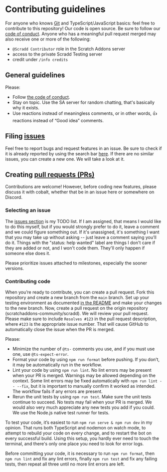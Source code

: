 # Contributing guidelines

For anyone who knows [Git](https://git-scm.com) and TypeScript/JavaScript basics: feel free to contribute to this repository! Our code is open source. Be sure to follow our [code of conduct](CODE_OF_CONDUCT.md). Anyone who has a meaningful pull request merged may also receive one or more of the following:

-   `@Scradd Contributor` role in the Scratch Addons server
-   access to the private Scradd Testing server
-   credit under `/info credits`

## General guidelines

Please:

-   Follow [the code of conduct](CODE_OF_CONDUCT.md).
-   Stay on topic. Use the SA server for random chatting, that's basically why it exists.
-   Use reactions instead of meaningless comments, or in other words, 👍 reactions instead of “Good idea” comments.

## Filing [issues](https://docs.github.com/en/github/managing-your-work-on-github/about-issues)

Feel free to report bugs and request features in an issue. Be sure to check if it is already reported by using the search bar [here](https://github.com/scratchaddons-community/scradd/issues). If there are no similar issues, you can create a new one. We will take a look at it.

## Creating [pull requests (PRs)](https://docs.github.com/en/github/collaborating-with-issues-and-pull-requests/about-pull-requests)

Contributions are welcome! However, before coding new features, please discuss it with cobalt, whether that be in an issue here or somewhere on Discord.

### Selecting an issue

The [issues section](https://github.com/scratchaddons-community/scradd/issues?q=is%3Aissue+is%3Aopen) is my TODO list. If I am assigned, that means I would like to do this myself, but if you would strongly prefer to do it, leave a comment and we could figure something out. If it's unassigned, it's something I want that you may take up without asking -- just leave a comment saying you’ll do it. Things with the "status: help wanted" label are things I don't care if they are added or not, and I won't code them. They'll only happen if someone else does it.

Please prioritize issues attached to milestones, especially the sooner versions.

### Contributing code

When you’re ready to contribute, you can create a pull request. Fork this repository and create a new branch from the `main` branch. Set up your testing environment as documented [in the README](/README.md#setup) and make your changes to the new branch. Now, create a pull request on the origin repository (scratchaddons-community/scradd). We will review your pull request. Please make sure to include `Resolves #123` in the pull request description, where `#123` is the appropriate issue number. That will cause GitHub to automatically close the issue when the PR is merged.

Please:

-   Minimize the number of `@ts-` comments you use, and if you must use one, use `@ts-expect-error`.
-   Format your code by using `npm run format` before pushing. If you don’t, it may be automatically run in the workflow.
-   Lint your code by using `npm run lint`. No lint errors may be present when your PR is merged. Warnings may be allowed depending on the context. Some lint errors may be fixed automatically with `npm run lint -- --fix`, but it is important to manually confirm it worked as intended. The workflow fails if any errors are present.
-   Rerun the unit tests by using `npm run test`. Make sure the unit tests continue to succeed. No tests may fail when your PR is merged. We would also very much appreciate any new tests you add if you could. We use the Node.js native test runner for tests.

To test your code, it’s easiest to run `npm run serve & npm run dev` in my opinion. That runs both TypeScript and nodemon on watch mode, to attempt to rebuild your code on every change, and to restart the bot on every successful build. Using this setup, you hardly ever need to touch the terminal, and there's only one place you need to look for error logs.

Before committing your code, it is necessary to run `npm run format`, then `npm run lint` and fix any lint errors, finally `npm run test` and fix any failing tests, then repeat all three until no more lint errors are left.

